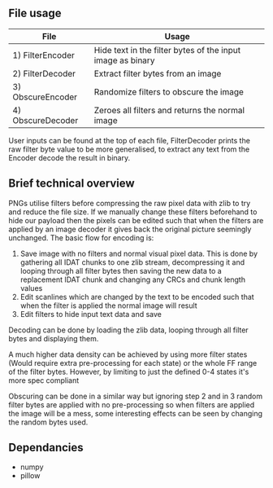 ## File usage
| File | Usage |
|--|--|
| 1) FilterEncoder | Hide text in the filter bytes of the input image as binary |
| 2) FilterDecoder | Extract filter bytes from an image |
| 3) ObscureEncoder | Randomize filters to obscure the image |
| 4) ObscureDecoder | Zeroes all filters and returns the normal image  |

User inputs can be found at the top of each file, FilterDecoder prints the raw filter byte value to be more generalised, to extract any text from the Encoder decode the result in binary.

## Brief technical overview
PNGs utilise filters before compressing the raw pixel data with zlib to try and reduce the file size. If we manually change these filters beforehand to hide our payload then the pixels can be edited such that when the filters are applied by an image decoder it gives back the original picture seemingly unchanged. The basic flow for encoding is:

 1. Save image with no filters and normal visual pixel data. This is done by gathering all IDAT chunks to one zlib stream, decompressing it and looping through all filter bytes then saving the new data to a replacement IDAT chunk and changing any CRCs and chunk length values
 2. Edit scanlines which are changed by the text to be encoded such that when the filter is applied the normal image will result
 3. Edit filters to hide input text data and save

Decoding can be done by loading the zlib data, looping through all filter bytes and displaying them.

A much higher data density can be achieved by using more filter states (Would require extra pre-processing for each state) or the whole FF range of the filter bytes. However, by limiting to just the defined 0-4 states it's more spec compliant

Obscuring can be done in a similar way but ignoring step 2 and in 3 random filter bytes are applied with no pre-processing so when filters are applied the image will be a mess, some interesting effects can be seen by changing the random bytes used.


## Dependancies

 - numpy
 - pillow
